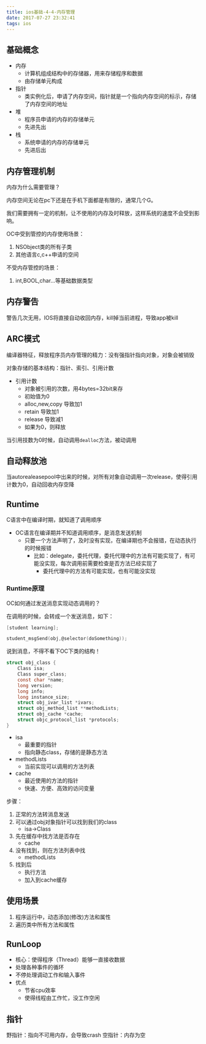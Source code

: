 ```yaml
---
title: ios基础-4-4-内存管理
date: 2017-07-27 23:32:41
tags: ios
---
```


## 基础概念
- 内存
    - 计算机组成结构中的存储器，用来存储程序和数据
    - 由存储单元构成
- 指针
    - 类实例化后，申请了内存空间，指针就是一个指向内存空间的标示，存储了内存空间的地址
- 堆
    - 程序员申请的内存的存储单元
    - 先进先出
- 栈
    - 系统申请的内存的存储单元
    - 先进后出

## 内存管理机制

内存为什么需要管理？

内存空间无论在pc下还是在手机下面都是有限的，通常几个G。

我们需要拥有一定的机制，让不使用的内存及时释放，这样系统的速度不会受到影响。

OC中受到管控的内存使用场景：

1. NSObject类的所有子类
1. 其他语言c,c++申请的空间

不受内存管控的场景：

1. int,BOOL,char...等基础数据类型

## 内存警告

警告几次无用，IOS将直接自动收回内存，kill掉当前进程，导致app被kill

## ARC模式

编译器特征，释放程序员内存管理的精力：没有强指针指向对象，对象会被销毁

对象存储的基本结构：指针、索引、引用计数

- 引用计数
    - 对象被引用的次数，用4bytes=32bit来存
    - 初始值为0
    - alloc,new,copy 导致加1
    - retain 导致加1
    - release  导致减1
    - 如果为0，则释放
   
当引用技数为0时候，自动调用`dealloc`方法，被动调用

## 自动释放池
当autorealeasepool中出来的时候，对所有对象自动调用一次release，使得引用计数为0，自动回收内存空降

## Runtime

C语言中在编译时期，就知道了调用顺序

- OC语言在编译期并不知道调用顺序，是消息发送机制
    - 只要一个方法声明了，及时没有实现，在编译期也不会报错，在动态执行的时候报错
        - 比如：delegate，委托代理，委托代理中的方法有可能实现了，有可能没实现，每次调用前需要检查是否方法已经实现了
            - 委托代理中的方法有可能实现，也有可能没实现
### Runtime原理

OC如何通过发送消息实现动态调用的？

在调用的时候，会转成一个发送消息，如下：

``` c
[student learning];

student_msgSend(obj,@selector(doSomething));
```

说到消息，不得不看下OC下类的结构！

``` c
struct obj_class {
    Class isa;
    Class super_class;
    const char *name;
    long version;
    long info;
    long instance_size;
    struct obj_ivar_list *ivars;
    struct obj_method_list **methodLists;
    struct obj_cache *cache;
    struct objc_protocol_list *protocols;
}
```

- isa
    - 最重要的指针
    - 指向静态class，存储的是静态方法
- methodLists
    - 当前实现可以调用的方法列表
- cache
    - 最近使用的方法的指针
    - 快速、方便、高效的访问变量
    
步骤：

1. 正常的方法转消息发送
1. 可以通过obj对象指针可以找到我们的class
    - isa->Class
1. 先在缓存中找方法是否存在
    - cache
1. 没有找到，则在方法列表中找
    - methodLists
1. 找到后
    - 执行方法
    - 加入到cache缓存
    
## 使用场景

1. 程序运行中，动态添加(修改)方法和属性
1. 遍历类中所有方法和属性

## RunLoop

- 核心：使得程序（Thread）能够一直接收数据
- 处理各种事件的循环
- 不停处理调动工作和输入事件
- 优点
    - 节省cpu效率
    - 使得线程由工作忙，没工作空闲

## 指针

野指针：指向不可用内存，会导致crash
空指针：内存为空